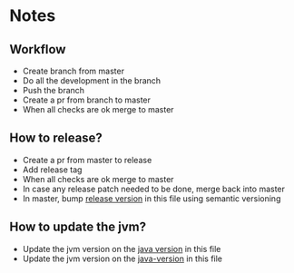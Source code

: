 # Notes

## Workflow

- Create branch from master
- Do all the development in the branch
- Push the branch
- Create a pr from branch to master
- When all checks are ok merge to master

## How to release?

- Create a pr from master to release
- Add release tag
- When all checks are ok merge to master
- In case any release patch needed to be done, merge back into master
- In master, bump [release version](/gradle/libs.versions.toml) in this file using semantic versioning

## How to update the jvm?

- Update the jvm version on the [java version](/gradle/libs.versions.toml) in this file
- Update the jvm version on the [java-version](.github/actions/setup-action/action.yml) in this file